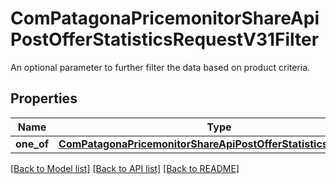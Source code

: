 # ComPatagonaPricemonitorShareApiPostOfferStatisticsRequestV31Filter

An optional parameter to further filter the data based on product criteria.
## Properties
Name | Type | Description | Notes
------------ | ------------- | ------------- | -------------
**one_of** | [**ComPatagonaPricemonitorShareApiPostOfferStatisticsOneOfV31**](ComPatagonaPricemonitorShareApiPostOfferStatisticsOneOfV31.md) |  | 

[[Back to Model list]](../README.md#documentation-for-models) [[Back to API list]](../README.md#documentation-for-api-endpoints) [[Back to README]](../README.md)


